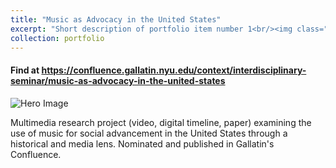 ```yaml
---
title: "Music as Advocacy in the United States"
excerpt: "Short description of portfolio item number 1<br/><img class="five-three" src='https://erhuve.github.io/_pages/image-5.png'>"
collection: portfolio
---
```


#### Find at <a href="https://confluence.gallatin.nyu.edu/context/interdisciplinary-seminar/music-as-advocacy-in-the-united-states">https://confluence.gallatin.nyu.edu/context/interdisciplinary-seminar/music-as-advocacy-in-the-united-states</a>

<img src='https://erhuve.github.io/_pages/image-5.png' alt="Hero Image">

Multimedia research project (video, digital timeline, paper) examining the use of music for social advancement in the United States through a historical and media lens. Nominated and published in Gallatin's Confluence.
